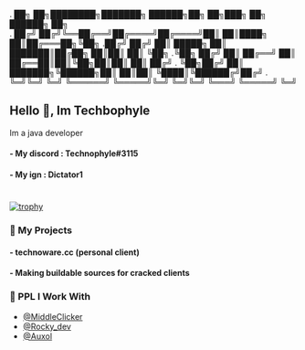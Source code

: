 .  ██╗    ██╗████████╗███████╗ ██████╗██╗  ██╗███╗   ██╗ ██████╗ ██╗  
. ██╔╝   ██╔╝╚══██╔══╝██╔════╝██╔════╝██║  ██║████╗  ██║██╔═══██╗╚██╗ 
.██╔╝   ██╔╝    ██║   █████╗  ██║     ███████║██╔██╗ ██║██║   ██║ ╚██╗
.╚██╗  ██╔╝     ██║   ██╔══╝  ██║     ██╔══██║██║╚██╗██║██║   ██║ ██╔╝
. ╚██╗██╔╝      ██║   ███████╗╚██████╗██║  ██║██║ ╚████║╚██████╔╝██╔╝ 
.  ╚═╝╚═╝       ╚═╝   ╚══════╝ ╚═════╝╚═╝  ╚═╝╚═╝  ╚═══╝ ╚═════╝ ╚═╝  
                                                                     


## Hello 👋, Im Techbophyle

Im a java developer

#### - My discord : Technophyle#3115
#### - My ign : Dictator1

#



[![trophy](https://github-profile-trophy.vercel.app/?username=T3chn0phyl3&no-bg=true)](https://github.com/ryo-ma/github-profile-trophy)
### 🚀 My Projects
#### - technoware.cc (personal client)
#### - Making buildable sources for cracked clients

  
### 👻 PPL I Work With

- [@MiddleClicker](https://github.com/middleclicker)
- [@Rocky_dev](https://github.com/master7720)
- [@Auxol](https://github.com/Auxol)

  
